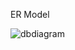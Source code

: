 ER Model

![dbdiagram](https://github.com/AlbenBustamante/servinet-computers-back/assets/81927187/8d07ffc6-a3ca-4068-94f2-b0fd32eb13c5)<?xml version="1.0" standalone="no"?><svg version="1.1" xmlns="http://www.w3.org/2000/svg" width="1123.45458984375" height="786.7608695652175">
